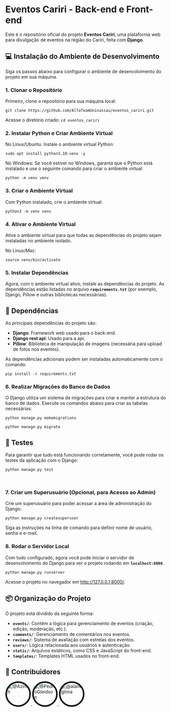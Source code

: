 # Eventos Cariri - Back-end e Front-end

Este é o repositório oficial do projeto **Eventos Cariri**, uma plataforma web para divulgação de eventos na região do Cariri, feita com **Django**.

## 💻 Instalação do Ambiente de Desenvolvimento

Siga os passos abaixo para configurar o ambiente de desenvolvimento do projeto em sua máquina.

### 1. Clonar o Repositório

Primeiro, clone o repositório para sua máquina local:

`git clone https://github.com/AlfaTeamUninassau/eventos_cariri.git`

Acesse o diretório criado:
`cd eventos_cariri`

### 2. Instalar Python e Criar Ambiente Virtual

No Linux/Ubuntu: Instale o ambiente virtual Python:

`sudo apt install python3.10-venv -y`

No Windows: Se você estiver no Windows, garanta que o Python está instalado e use o seguinte comando para criar o ambiente virtual:

`python -m venv venv`

### 3. Criar o Ambiente Virtual

Com Python instalado, crie o ambiente virtual:

`python3 -m venv venv`

### 4. Ativar o Ambiente Virtual

Ative o ambiente virtual para que todas as dependências do projeto sejam instaladas no ambiente isolado.

No Linux/Mac:

`source venv/bin/activate`

### 5. Instalar Dependências

Agora, com o ambiente virtual ativo, instale as dependências do projeto. As dependências estão listadas no arquivo **`requirements.txt`** (por exemplo, Django, Pillow e outras bibliotecas necessárias).

## 🔧 Dependências

As principais dependências do projeto são:

- **Django**: Framework web usado para o back-end.
- **Django rest api**: Usado para a api.
- **Pillow**: Biblioteca de manipulação de imagens (necessária para upload de fotos nos eventos).

As dependências adicionais podem ser instaladas automaticamente com o comando:

`pip install -r requirements.txt`

### 6. Realizar Migrações do Banco de Dados

O Django utiliza um sistema de migrações para criar e manter a estrutura do banco de dados. Execute os comandos abaixo para criar as tabelas necessárias:

`python manage.py makemigrations`

`python manage.py migrate`

## 🚀 Testes

Para garantir que tudo está funcionando corretamente, você pode rodar os testes da aplicação com o Django:

`python manage.py test`

<br/>

### 7. Criar um Superusuário (Opcional, para Acesso ao Admin)

Crie um superusuário para poder acessar a área de administração do Django:

`python manage.py createsuperuser`

Siga as instruções na linha de comando para definir nome de usuário, senha e e-mail.

### 8. Rodar o Servidor Local

Com tudo configurado, agora você pode iniciar o servidor de desenvolvimento do Django para ver o projeto rodando em **`localhost:8000`**.

`python manage.py runserver`

Acesse o projeto no navegador em http://127.0.0.1:8000/.

## 📦 Organização do Projeto

O projeto está dividido da seguinte forma:

- **`events/`**: Contém a lógica para gerenciamento de eventos (criação, edição, moderação, etc.).
- **`comments/`**: Gerenciamento de comentários nos eventos.
- **`reviews/`**: Sistema de avaliação com estrelas dos eventos.
- **`users/`**: Lógica relacionada aos usuários e autenticação.
- **`static/`**: Arquivos estáticos, como CSS e JavaScript do front-end.
- **`templates/`**: Templates HTML usados no front-end.

## 👥 Contribuidores

<div> 
    <a href="https://github.com/Azinth">
        <img  src="https://avatars.githubusercontent.com/u/75175601?v=4" style="border-radius: 50%" width="70" height="70" border="5" alt="@Azinth">
    </a>
    <a href=“https://github.com/PedroGleidson”> 
        <img  src="https://avatars.githubusercontent.com/u/100448815?v=4" style="border-radius: 50%" width="70" height="70" border="5" alt="@PedroGleidson"> 
    </a> 
    <a href="https://github.com/alancglima"> 
        <img src="https://avatars.githubusercontent.com/u/100448739?v=4" style="border-radius: 50%" width="70" height="70" border="5" alt="@alancglima"> 
    </a> 
</div>

